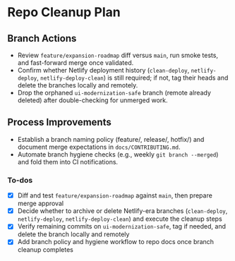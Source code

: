 <!-- 5c692cb4-328a-459c-95a1-980ecbc34ea0 c2d63848-4972-4207-8b49-be1d80b6f6d5 -->
# Repo Cleanup Plan

## Branch Actions

- Review `feature/expansion-roadmap` diff versus `main`, run smoke tests, and fast-forward merge once validated.
- Confirm whether Netlify deployment history (`clean-deploy`, `netlify-deploy`, `netlify-deploy-clean`) is still required; if not, tag their heads and delete the branches locally and remotely.
- Drop the orphaned `ui-modernization-safe` branch (remote already deleted) after double-checking for unmerged work.

## Process Improvements

- Establish a branch naming policy (feature/, release/, hotfix/) and document merge expectations in `docs/CONTRIBUTING.md`.
- Automate branch hygiene checks (e.g., weekly `git branch --merged`) and fold them into CI notifications.

### To-dos

- [x] Diff and test `feature/expansion-roadmap` against `main`, then prepare merge approval
- [x] Decide whether to archive or delete Netlify-era branches (`clean-deploy`, `netlify-deploy`, `netlify-deploy-clean`) and execute the cleanup steps
- [x] Verify remaining commits on `ui-modernization-safe`, tag if needed, and delete the branch locally and remotely
- [x] Add branch policy and hygiene workflow to repo docs once branch cleanup completes
